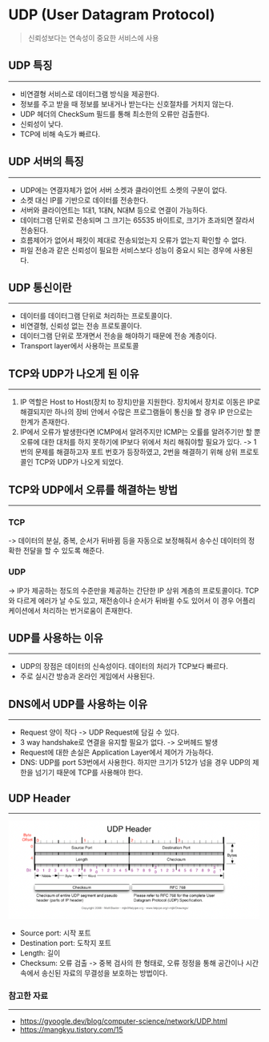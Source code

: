 # UDP (User Datagram Protocol)

> 신뢰성보다는 연속성이 중요한 서비스에 사용

## UDP 특징

---

- 비연결형 서비스로 데이터그램 방식을 제공한다.
- 정보를 주고 받을 때 정보를 보내거나 받는다는 신호절차를 거치지 않는다.
- UDP 헤더의 CheckSum 필드를 통해 최소한의 오류만 검출한다.
- 신뢰성이 낮다.
- TCP에 비해 속도가 빠르다.

## UDP 서버의 특징

---

- UDP에는 연결자체가 없어 서버 소켓과 클라이언트 소켓의 구분이 없다.
- 소켓 대신 IP를 기반으로 데이터를 전송한다.
- 서버와 클라이언트는 1대1, 1대N, N대M 등으로 연결이 가능하다.
- 데이터그램 단위로 전송되며 그 크기는 65535 바이트로, 크기가 초과되면 잘라서 전송된다.
- 흐름제어가 없어서 패킷이 제대로 전송되었는지 오류가 없는지 확인할 수 없다.
- 파일 전송과 같은 신뢰성이 필요한 서비스보다 성능이 중요시 되는 경우에 사용된다.

## UDP 통신이란

---

- 데이터를 데이터그램 단위로 처리하는 프로토콜이다.
- 비연결형, 신뢰성 없는 전송 프로토콜이다.
- 데이터그램 단위로 쪼개면서 전송을 해야하기 때문에 전송 계층이다.
- Transport layer에서 사용하는 프로토콜

## TCP와 UDP가 나오게 된 이유

---

1. IP 역할은 Host to Host(장치 to 장치)만을 지원한다. 장치에서 장치로 이동은 IP로 해결되지만 하나의 장비 안에서 수많은 프로그램들이 통신을 할 경우 IP 만으로는 한계가 존재한다.
2. IP에서 오류가 발생한다면 ICMP에서 알려주지만 ICMP는 오률를 알려주기만 할 뿐 오류에 대한 대처를 하지 못하기에 IP보다 위에서 처리 해줘야할 필요가 있다.
   -> 1번의 문제를 해결하고자 포트 번호가 등장하였고, 2번을 해결하기 위해 상위 프로토콜인 TCP와 UDP가 나오게 되었다.

## TCP와 UDP에서 오류를 해결하는 방법

---

### TCP

-> 데이터의 분실, 중복, 순서가 뒤바뀜 등을 자동으로 보정해줘서 송수신 데이터의 정확한 전달을 할 수 있도록 해준다.

### UDP

-> IP가 제공하는 정도의 수준만을 제공하는 간단한 IP 상위 계층의 프로토콜이다. TCP와 다르게 에러가 날 수도 있고, 재전송이나 순서가 뒤바뀔 수도 있어서 이 경우 어플리케이션에서 처리하는 번거로움이 존재한다.

## UDP를 사용하는 이유

---

- UDP의 장점은 데이터의 신속성이다. 데이터의 처리가 TCP보다 빠르다.
- 주로 실시간 방송과 온라인 게임에서 사용된다.

## DNS에서 UDP를 사용하는 이유

---

- Request 양이 작다 -> UDP Request에 담길 수 있다.
- 3 way handshake로 연결을 유지할 필요가 없다. -> 오버헤드 발생
- Request에 대한 손실은 Application Layer에서 제어가 가능하다.
- DNS: UDP를 port 53번에서 사용한다.
  하지만 크기가 512가 넘을 경우 UDP의 제한을 넘기기 때문에 TCP를 사용해야 한다.

## UDP Header

---

![UDP Header](./img/UDP_Header.png)

- Source port: 시작 포트
- Destination port: 도착지 포트
- Length: 길이
- Checksum: 오류 검출
  -> 중복 검사의 한 형태로, 오류 정정을 통해 공간이나 시간 속에서 송신된 자료의 무결성을 보호하는 방법이다.

### 참고한 자료

---

- https://gyoogle.dev/blog/computer-science/network/UDP.html
- https://mangkyu.tistory.com/15
